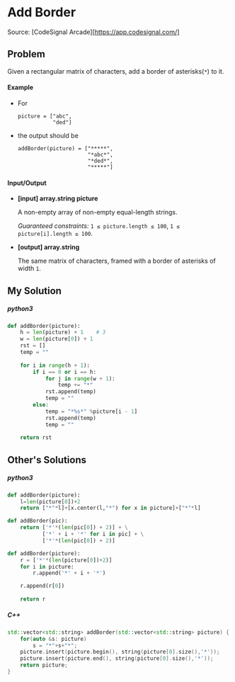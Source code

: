 # Add Border

Source: [CodeSignal Arcade][https://app.codesignal.com/]



## Problem

Given a rectangular matrix of characters, add a border of asterisks(`*`) to it.

#### 	Example

- For

  ```
  picture = ["abc",
             "ded"]
  ```

- the output should be

  ```
  addBorder(picture) = ["*****",
                        "*abc*",
                        "*ded*",
                        "*****"]
  ```


#### 	Input/Output

- **[input] array.string picture**

  A non-empty array of non-empty equal-length strings.

  *Guaranteed constraints:*
  `1 ≤ picture.length ≤ 100`,
  `1 ≤ picture[i].length ≤ 100`.

- **[output] array.string**

  The same matrix of characters, framed with a border of asterisks of width `1`.

  

## My Solution

##### python3

```python
def addBorder(picture):
    h = len(picture) + 1    # 3
    w = len(picture[0]) + 1
    rst = []
    temp = ""
    
    for i in range(h + 1):
        if i == 0 or i == h:
            for j in range(w + 1):
                temp += "*"
            rst.append(temp)
            temp = ""
        else:
            temp = "*%s*" %picture[i - 1]
            rst.append(temp)
            temp = ""
            
    return rst
```



## Other's Solutions

##### python3

```python
def addBorder(picture):
    l=len(picture[0])+2
    return ["*"*l]+[x.center(l,"*") for x in picture]+["*"*l]
```

```python
def addBorder(pic):
    return ['*'*(len(pic[0]) + 2)] + \
           ['*' + i + '*' for i in pic] + \
           ['*'*(len(pic[0]) + 2)]
```

```python
def addBorder(picture):
    r = ['*'*(len(picture[0])+2)]
    for i in picture:
        r.append('*' + i + '*')

    r.append(r[0])
    
    return r
```



##### C++

```c++
std::vector<std::string> addBorder(std::vector<std::string> picture) {
    for(auto &s: picture)
        s = "*"+s+"*";
    picture.insert(picture.begin(), string(picture[0].size(),'*'));
    picture.insert(picture.end(), string(picture[0].size(),'*'));
    return picture;
}
```

